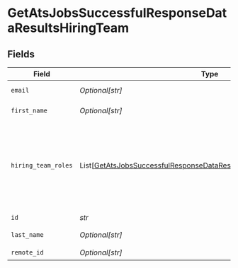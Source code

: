 # GetAtsJobsSuccessfulResponseDataResultsHiringTeam


## Fields

| Field                                                                                                                                                             | Type                                                                                                                                                              | Required                                                                                                                                                          | Description                                                                                                                                                       | Example                                                                                                                                                           |
| ----------------------------------------------------------------------------------------------------------------------------------------------------------------- | ----------------------------------------------------------------------------------------------------------------------------------------------------------------- | ----------------------------------------------------------------------------------------------------------------------------------------------------------------- | ----------------------------------------------------------------------------------------------------------------------------------------------------------------- | ----------------------------------------------------------------------------------------------------------------------------------------------------------------- |
| `email`                                                                                                                                                           | *Optional[str]*                                                                                                                                                   | :heavy_check_mark:                                                                                                                                                | Email of the user.                                                                                                                                                |                                                                                                                                                                   |
| `first_name`                                                                                                                                                      | *Optional[str]*                                                                                                                                                   | :heavy_check_mark:                                                                                                                                                | First name of the user.                                                                                                                                           |                                                                                                                                                                   |
| `hiring_team_roles`                                                                                                                                               | List[[GetAtsJobsSuccessfulResponseDataResultsHiringTeamHiringTeamRoles](../../models/shared/getatsjobssuccessfulresponsedataresultshiringteamhiringteamroles.md)] | :heavy_check_mark:                                                                                                                                                | Array of the roles of the user for this specific job. Currently only `RECRUITER` and `HIRING_MANAGER` are mapped into our unified schema.                         | RECRUITER                                                                                                                                                         |
| `id`                                                                                                                                                              | *str*                                                                                                                                                             | :heavy_check_mark:                                                                                                                                                | N/A                                                                                                                                                               |                                                                                                                                                                   |
| `last_name`                                                                                                                                                       | *Optional[str]*                                                                                                                                                   | :heavy_check_mark:                                                                                                                                                | Last name of the user.                                                                                                                                            |                                                                                                                                                                   |
| `remote_id`                                                                                                                                                       | *Optional[str]*                                                                                                                                                   | :heavy_check_mark:                                                                                                                                                | N/A                                                                                                                                                               |                                                                                                                                                                   |